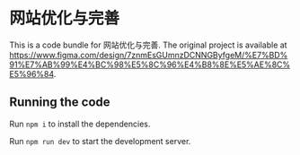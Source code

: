 
  # 网站优化与完善

  This is a code bundle for 网站优化与完善. The original project is available at https://www.figma.com/design/7znmEsGUmnzDCNNGByfgeM/%E7%BD%91%E7%AB%99%E4%BC%98%E5%8C%96%E4%B8%8E%E5%AE%8C%E5%96%84.

  ## Running the code

  Run `npm i` to install the dependencies.

  Run `npm run dev` to start the development server.
  